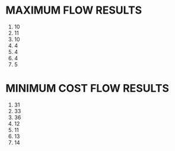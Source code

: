 # MAXIMUM FLOW RESULTS

1. 10
2. 11
3. 10
4. 4
5. 4
6. 4
7. 5

# MINIMUM COST FLOW RESULTS

1. 31
2. 33
3. 36
4. 12
5. 11
6. 13
7. 14


